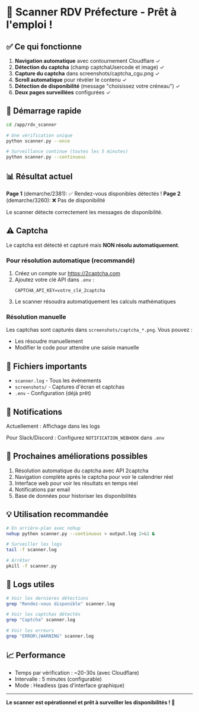 # 🎉 Scanner RDV Préfecture - Prêt à l'emploi !

## ✅ Ce qui fonctionne

1. **Navigation automatique** avec contournement Cloudflare ✓
2. **Détection du captcha** (champ captchaUsercode et image) ✓
3. **Capture du captcha** dans screenshots/captcha_cgu.png ✓
4. **Scroll automatique** pour révéler le contenu ✓
5. **Détection de disponibilité** (message "choisissez votre créneau") ✓
6. **Deux pages surveillées** configurées ✓

## 🚀 Démarrage rapide

```bash
cd /app/rdv_scanner

# Une vérification unique
python scanner.py --once

# Surveillance continue (toutes les 5 minutes)
python scanner.py --continuous
```

## 📊 Résultat actuel

**Page 1** (demarche/2381): ✅ Rendez-vous disponibles détectés !
**Page 2** (demarche/3260): ❌ Pas de disponibilité

Le scanner détecte correctement les messages de disponibilité.

## ⚠️ Captcha

Le captcha est détecté et capturé mais **NON résolu automatiquement**.

### Pour résolution automatique (recommandé)

1. Créez un compte sur https://2captcha.com
2. Ajoutez votre clé API dans `.env` :
   ```
   CAPTCHA_API_KEY=votre_clé_2captcha
   ```
3. Le scanner résoudra automatiquement les calculs mathématiques

### Résolution manuelle

Les captchas sont capturés dans `screenshots/captcha_*.png`. Vous pouvez :
- Les résoudre manuellement
- Modifier le code pour attendre une saisie manuelle

## 📁 Fichiers importants

- `scanner.log` - Tous les événements
- `screenshots/` - Captures d'écran et captchas
- `.env` - Configuration (déjà prêt)

## 🔔 Notifications

Actuellement : Affichage dans les logs

Pour Slack/Discord : Configurez `NOTIFICATION_WEBHOOK` dans `.env`

## 🎯 Prochaines améliorations possibles

1. Résolution automatique du captcha avec API 2captcha
2. Navigation complète après le captcha pour voir le calendrier réel
3. Interface web pour voir les résultats en temps réel
4. Notifications par email
5. Base de données pour historiser les disponibilités

## 💡 Utilisation recommandée

```bash
# En arrière-plan avec nohup
nohup python scanner.py --continuous > output.log 2>&1 &

# Surveiller les logs
tail -f scanner.log

# Arrêter
pkill -f scanner.py
```

## 🐛 Logs utiles

```bash
# Voir les dernières détections
grep "Rendez-vous disponible" scanner.log

# Voir les captchas détectés
grep "Captcha" scanner.log

# Voir les erreurs
grep "ERROR\|WARNING" scanner.log
```

## 📈 Performance

- Temps par vérification : ~20-30s (avec Cloudflare)
- Intervalle : 5 minutes (configurable)
- Mode : Headless (pas d'interface graphique)

---

**Le scanner est opérationnel et prêt à surveiller les disponibilités ! 🎯**
